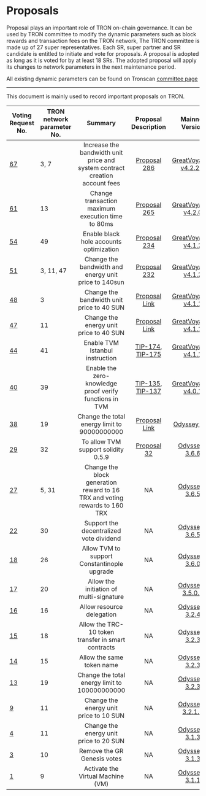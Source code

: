 # Proposals

Proposal plays an important role of TRON on-chain governance. It can be used by TRON committee to modify the dynamic parameters such as block rewards and transaction fees on the TRON network, The TRON committee is made up of 27 super representatives. Each SR, super partner and SR candidate is entitled to initiate and vote for proposals. A proposal is adopted as long as it is voted for by at least 18 SRs. The adopted proposal will apply its changes to network parameters in the next maintenance period.

All existing dynamic parameters can be found on Tronscan [committee page](https://tronscan.io/#/sr/committee)

****

This document is mainly used to record important proposals on TRON.

|  Voting Request No. | TRON network parameter No.| Summary |Proposal Description | Mainnet Version | Status | Effective time
|  ----  | ----  | :----: | :-------------------: |:----:  | :----: | :----: | 
|[67](https://tronscan.org/#/proposal/67)|3, 7|Increase the bandwidth unit price and system contract creation account fees|[Proposal 286](https://github.com/tronprotocol/tips/issues/286)|[GreatVoyage-v4.2.2.1](https://github.com/tronprotocol/java-tron/releases/tag/GreatVoyage-v4.2.2.1)|EFFECTIVE|2021-07-26
|[61](https://tronscan.org/#/proposal/61)|13| Change transaction maximum execution time to 80ms|[Proposal 265](https://github.com/tronprotocol/tips/issues/265)|[GreatVoyage-v4.2.0](https://github.com/tronprotocol/java-tron/releases/tag/GreatVoyage-v4.2.0)|EFFECTIVE|2021-05-10
|[54](https://tronscan.org/#/proposal/54)|49| Enable black hole accounts optimization|[Proposal 234](https://github.com/tronprotocol/tips/issues/234)|[GreatVoyage-v4.1.2](https://github.com/tronprotocol/java-tron/releases/tag/GreatVoyage-v4.1.2)|EFFECTIVE|2021-03-08 
|[51](https://tronscan.org/#/proposal/51)|3, 11, 47| Change the bandwidth and energy unit price to 140sun|[Proposal 232](https://github.com/tronprotocol/tips/issues/232)|[GreatVoyage-v4.1.2](https://github.com/tronprotocol/java-tron/releases/tag/GreatVoyage-v4.1.2)|EFFECTIVE|2021-02-11
|[48](https://tronscan.org/#/proposal/48)|3| Change the bandwidth unit price to 40 SUN|[Proposal Link](https://docs.google.com/document/d/1HKocLLiBtlfD1EiHjsPheHu6OW7v_0CZutyiISBTpLk/edit#heading=h.5k3xzo79g6w0)|[GreatVoyage-v4.1.1](https://github.com/tronprotocol/java-tron/releases/tag/GreatVoyage-v4.1.1)|EFFECTIVE|2020-11-25
|[47](https://tronscan.org/#/proposal/47)|11| Change the energy unit price to 40 SUN|[Proposal Link](https://docs.google.com/document/d/1HKocLLiBtlfD1EiHjsPheHu6OW7v_0CZutyiISBTpLk/edit#heading=h.5k3xzo79g6w0)|[GreatVoyage-v4.1.1](https://github.com/tronprotocol/java-tron/releases/tag/GreatVoyage-v4.1.1)|EFFECTIVE|2020-11-25
|[44](https://tronscan.org/#/proposal/44)|41| Enable TVM Istanbul instruction |[TIP-174](https://github.com/tronprotocol/tips/blob/master/tip-174.md), [TIP-175](https://github.com/tronprotocol/tips/blob/master/tip-175.md)|[GreatVoyage-v4.1.1](https://github.com/tronprotocol/java-tron/releases/tag/GreatVoyage-v4.1.1)|EFFECTIVE|2020-11-16
|[40](https://tronscan.org/#/proposal/40)|39| Enable the zero-knowledge proof verify functions in TVM|[TIP-135](https://github.com/tronprotocol/tips/blob/master/tip-135.md), [TIP-137](https://github.com/tronprotocol/tips/blob/master/tip-137.md)|[GreatVoyage-v4.0.1](https://github.com/tronprotocol/java-tron/releases/tag/GreatVoyage-v4.0.1)|EFFECTIVE|2020-08-14
|[38](https://tronscan.org/#/proposal/38)|19| Change the total energy limit to 90000000000|[Proposal Link](https://docs.google.com/document/d/1Oc-YMxKFbzRWrU9eL18I7aqMnYbau2ZWtoUmWYDOs2o/edit#heading=h.5k3xzo79g6w0)|[Odyssey-3.7](https://github.com/tronprotocol/java-tron/releases/tag/Odyssey-v3.7)|EFFECTIVE|2020-06-13
|[29](https://tronscan.org/#/proposal/29)|32| To allow TVM support solidity 0.5.9|[Proposal 32](proposal-32.md)|[Odyssey-3.6.6](https://github.com/tronprotocol/java-tron/releases/tag/Odyssey-v3.6.6)|EFFECTIVE|2020-02-24
|[27](https://tronscan.org/#/proposal/27)|5, 31| Change the block generation reward to 16 TRX and voting rewards to 160 TRX| NA |[Odyssey-3.6.5](https://github.com/tronprotocol/java-tron/releases/tag/Odyssey-v3.6.5)|EFFECTIVE| 2019-11-05
|[22](https://tronscan.org/#/proposal/22)|30| Support the decentralized vote dividend| NA |[Odyssey-3.6.5](https://github.com/tronprotocol/java-tron/releases/tag/Odyssey-v3.6.5)|EFFECTIVE|2019-10-31 
|[18](https://tronscan.org/#/proposal/18)|26| Allow TVM to support Constantinople upgrade | NA |[Odyssey-3.6.0](https://github.com/tronprotocol/java-tron/releases/tag/Odyssey-v3.6.0)|EFFECTIVE|2019-07-08
|[17](https://tronscan.org/#/proposal/17)|20| Allow the initiation of multi-signature | NA |[Odyssey-3.5.0.1](https://github.com/tronprotocol/java-tron/releases/tag/Odyssey-v3.5.0.1)|EFFECTIVE|2019-03-21
|[16](https://tronscan.org/#/proposal/16)|16| Allow resource delegation| NA |[Odyssey-3.2.4](https://github.com/tronprotocol/java-tron/releases/tag/Odyssey-v3.2.4)|EFFECTIVE|2019-01-17
|[15](https://tronscan.org/#/proposal/15)|18|Allow the TRC-10 token transfer in smart contracts| NA |[Odyssey-3.2.3](https://github.com/tronprotocol/java-tron/releases/tag/Odyssey-v3.2.3)|EFFECTIVE|2019-01-11
|[14](https://tronscan.org/#/proposal/14)|15|Allow the same token name | NA |[Odyssey-3.2.3](https://github.com/tronprotocol/java-tron/releases/tag/Odyssey-v3.2.3)|EFFECTIVE|2019-01-05 
|[13](https://tronscan.org/#/proposal/13)|19|Change the total energy limit to 100000000000| NA |[Odyssey-3.2.3](https://github.com/tronprotocol/java-tron/releases/tag/Odyssey-v3.2.3)|EFFECTIVE|2018-12-30
|[9](https://tronscan.org/#/proposal/9)|11|Change the energy unit price to 10 SUN| NA |[Odyssey-3.2.1.2](https://github.com/tronprotocol/java-tron/releases/tag/Odyssey-v3.2.1.2)|EFFECTIVE|2018-12-14
|[4](https://tronscan.org/#/proposal/4)|11|Change the energy unit price to 20 SUN| NA |[Odyssey-3.1.3](https://github.com/tronprotocol/java-tron/releases/tag/Odyssey-v3.1.3)|EFFECTIVE|2018-11-19
|[3](https://tronscan.org/#/proposal/3)|10|Remove the GR Genesis votes| NA |[Odyssey-3.1.3](https://github.com/tronprotocol/java-tron/releases/tag/Odyssey-v3.1.3)|EFFECTIVE|2018-11-08
|[1](https://tronscan.org/#/proposal/1)|9|Activate the Virtual Machine (VM)| NA |[Odyssey-3.1.1](https://github.com/tronprotocol/java-tron/releases/tag/Odyssey-v3.1.1)|EFFECTIVE|2018-10-11
